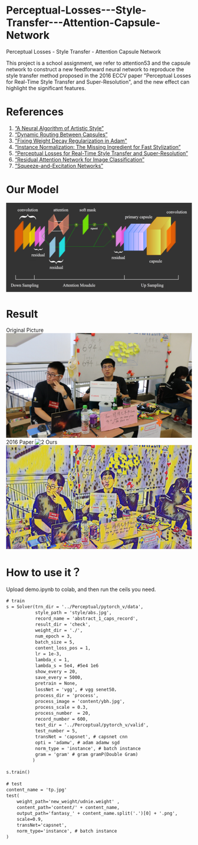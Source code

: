# Perceptual-Losses---Style-Transfer---Attention-Capsule-Network
Perceptual Losses - Style Transfer - Attention Capsule Network

This project is a school assignment, we refer to attention53 and the capsule network to construct a new feedforward neural network to reproduce the style transfer method proposed in the 2016 ECCV paper "Perceptual Losses for Real-Time Style Transfer and Super-Resolution", and the new effect can highlight the significant features.

# References
1. [“A Neural Algorithm of Artistic Style”](https://arxiv.org/pdf/1508.06576.pdf)
2. [“Dynamic Routing Between Capsules”](https://arxiv.org/abs/1710.09829)
3. ["Fixing Weight Decay Regularization in Adam"](https://arxiv.org/abs/1711.05101)
4. [“Instance Normalization: The Missing Ingredient for Fast Stylization”](https://arxiv.org/abs/1607.08022)
5. [“Perceptual Losses for Real-Time Style Transfer and Super-Resolution”](https://arxiv.org/abs/1603.08155)
6. [“Residual Attention Network for Image Classification”](https://arxiv.org/pdf/1704.06904.pdf)
7. [“Squeeze-and-Excitation Networks”](https://arxiv.org/abs/1709.01507)
# Our Model
![Model](pics/model.png)
# Result
Original Picture
 ![1](pics/ybhpp.jpg)
2016 Paper
 ![2](pics/ybh_s.png)
Ours
 ![3](pics/capsnet_vgg_ybh.png)
# How to use it？
Upload demo.ipynb to colab, and then run the ceils you need.
```
# train
s = Solver(trn_dir = '../Perceptual/pytorch_v/data',
           style_path = 'style/abs.jpg', 
           record_name = 'abstract_1_caps_record',
           result_dir = 'check', 
           weight_dir = './',
           num_epoch = 3,
           batch_size = 5,
           content_loss_pos = 1,
           lr = 1e-3,
           lambda_c = 1,
           lambda_s = 5e4, #5e4 1e6
           show_every = 20,
           save_every = 5000,
           pretrain = None,
           lossNet = 'vgg', # vgg senet50， 
           process_dir = 'process', 
           process_image = 'content/ybh.jpg', 
           process_scale = 0.3, 
           process_number  = 20, 
           record_number = 600,
           test_dir = '../Perceptual/pytorch_v/valid',
           test_number = 5,
           transNet = 'capsnet', # capsnet cnn
           opti = 'adamw', # adam adamw sgd
           norm_type = 'instance', # batch instance
           gram = 'gram' # gram gramP(Double Gram)
          )

s.train()

# test
content_name = 'tp.jpg'
test(
    weight_path='new_weight/udnie.weight' ,
    content_path='content/' + content_name, 
    output_path='fantasy_' + content_name.split('.')[0] + '.png',
    scale=0.9,
    transNet='capsnet',
    norm_type='instance', # batch instance
)
```
